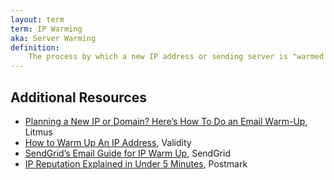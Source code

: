 ```yaml
---
layout: term
term: IP Warming
aka: Server Warming
definition:
    The process by which a new IP address or sending server is "warmed up" by slowly sending to increasingly larger audiences while monitoring email deliverability. 
---
```


## Additional Resources

- [Planning a New IP or Domain? Here’s How To Do an Email Warm-Up](https://www.litmus.com/blog/ip-domain-email-warm-up/), Litmus
- [How to Warm Up An IP Address](https://help.returnpath.com/hc/en-us/articles/222437627), Validity
- [SendGrid’s Email Guide for IP Warm Up](https://sendgrid.com/resource/email-guide-ip-warm-up/), SendGrid
- [IP Reputation Explained in Under 5 Minutes](https://postmarkapp.com/glossary/ip-reputation), Postmark